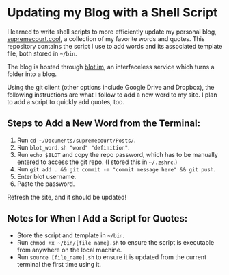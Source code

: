 # Updating my Blog with a Shell Script

I learned to write shell scripts to more efficiently update my personal blog, [supremecourt.cool](https://www.supremecourt.cool/), a collection of my favorite words and quotes. This repository contains the script I use to add words and its associated template file, both stored in `~/bin`.

The blog is hosted through [blot.im](https://blot.im/), an interfaceless service which turns a folder into a blog.

Using the git client (other options include Google Drive and Dropbox), the following instructions are what I follow to add a new word to my site. I plan to add a script to quickly add quotes, too.

## Steps to Add a New Word from the Terminal:

1. Run `cd ~/Documents/supremecourt/Posts/`.
2. Run `blot_word.sh "word" "definition"`.
3. Run `echo $BLOT` and copy the repo password, which has to be manually entered to access the git repo. (I stored this in `~/.zshrc`.)
4. Run `git add . && git commit -m "commit message here" && git push`.
5. Enter blot username.
6. Paste the password.

Refresh the site, and it should be updated!

## Notes for When I Add a Script for Quotes:

- Store the script and template in `~/bin`.
- Run `chmod +x ~/bin/[file_name].sh` to ensure the script is executable from anywhere on the local machine.
- Run `source [file_name].sh` to ensure it is updated from the current terminal the first time using it.
